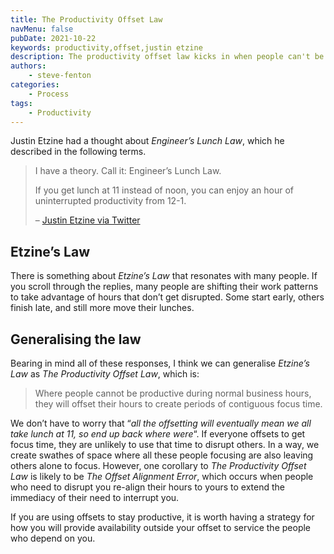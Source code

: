 ```yaml
---
title: The Productivity Offset Law
navMenu: false
pubDate: 2021-10-22
keywords: productivity,offset,justin etzine
description: The productivity offset law kicks in when people can't be productive during normal business hours.
authors:
    - steve-fenton
categories:
    - Process
tags:
    - Productivity
---
```


Justin Etzine had a thought about *Engineer’s Lunch Law*, which he described in the following terms.

> I have a theory. Call it: Engineer’s Lunch Law.
> 
> If you get lunch at 11 instead of noon, you can enjoy an hour of uninterrupted productivity from 12-1.
> 
>  – [Justin Etzine via Twitter](https://twitter.com/Justetz/status/1450900166911741952?s=20)

## Etzine’s Law

There is something about *Etzine’s Law* that resonates with many people. If you scroll through the replies, many people are shifting their work patterns to take advantage of hours that don’t get disrupted. Some start early, others finish late, and still more move their lunches.

## Generalising the law

Bearing in mind all of these responses, I think we can generalise *Etzine’s Law* as *The Productivity Offset Law*, which is:

> Where people cannot be productive during normal business hours, they will offset their hours to create periods of contiguous focus time.

We don’t have to worry that “*all the offsetting will eventually mean we all take lunch at 11, so end up back where were*“. If everyone offsets to get focus time, they are unlikely to use that time to disrupt others. In a way, we create swathes of space where all these people focusing are also leaving others alone to focus. However, one corollary to *The Productivity Offset Law* is likely to be *The Offset Alignment Error*, which occurs when people who need to disrupt you re-align their hours to yours to extend the immediacy of their need to interrupt you.

If you are using offsets to stay productive, it is worth having a strategy for how you will provide availability outside your offset to service the people who depend on you.